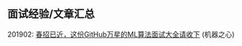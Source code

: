 ## 面试经验/文章汇总

201902: [春招已近，这份GitHub万星的ML算法面试大全请收下](https://mp.weixin.qq.com/s/gUujyjv5lU_umtpRURh24w) (机器之心)
